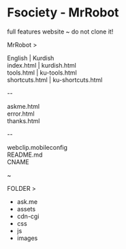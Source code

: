 # Fsociety - MrRobot
full features website ~ do not clone it!

MrRobot  > 

English | Kurdish<br>
index.html | kurdish.html<br>
tools.html | ku-tools.html<br>
shortcuts.html | ku-shortcuts.html<br>

--

askme.html<br>
error.html<br>
thanks.html<br>

--

webclip.mobileconfig<br>
README.md<br>
CNAME<br>

~

FOLDER >

- ask.me<br>
- assets<br>
- cdn-cgi<br>
- css<br>
- js<br>
- images<br>

<!----x---->
